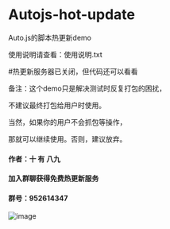 # Autojs-hot-update
Auto.js的脚本热更新demo

使用说明请查看：使用说明.txt

#热更新服务器已关闭，但代码还可以看看

备注：这个demo只是解决测试时反复打包的困扰，

不建议最终打包给用户时使用。

当然，如果你的用户不会抓包等操作，

那就可以继续使用。否则，建议放弃。

#### 作者：十 有 八九

#### 加入群聊获得免费热更新服务

#### 群号：952614347

![image](https://github.com/xsk666/Autojs-hot-update/blob/master/二维码.JPG)
